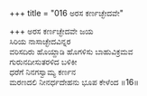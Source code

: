 +++
title = "016 ಅರಸ ಕರ್ಣಚ್ಛೇದವೇ"

+++
ಅರಸ ಕರ್ಣಚ್ಛೇದವೇ ಜಯ  
ಸಿರಿಯ ನಾಸಾಚ್ಛೇದವಿನ್ನರ  
ವರಿಸದಿರು ಹೊಯ್ದಾಡಿ ಹೊಗಳಿಸು ಬಾಹುವಿಕ್ರಮವ  
ಗುರುನದೀಸುತರಳಿದ ಬಳಿಕೀ  
ಧರೆಗೆ ನಿನಗಸ್ವಾಮ್ಯ ಕರ್ಣನ  
ಮರಣದಲಿ ನೀನರ್ಧದೇಹನು ಭೂಪ ಕೇಳೆಂದ      ॥16॥